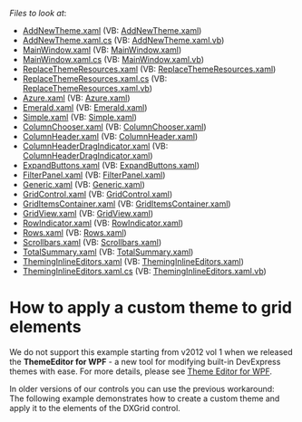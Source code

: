 <!-- default file list -->
*Files to look at*:

* [AddNewTheme.xaml](./CS/AddNewTheme.xaml) (VB: [AddNewTheme.xaml](./VB/AddNewTheme.xaml))
* [AddNewTheme.xaml.cs](./CS/AddNewTheme.xaml.cs) (VB: [AddNewTheme.xaml.vb](./VB/AddNewTheme.xaml.vb))
* [MainWindow.xaml](./CS/MainWindow.xaml) (VB: [MainWindow.xaml](./VB/MainWindow.xaml))
* [MainWindow.xaml.cs](./CS/MainWindow.xaml.cs) (VB: [MainWindow.xaml.vb](./VB/MainWindow.xaml.vb))
* [ReplaceThemeResources.xaml](./CS/ReplaceThemeResources.xaml) (VB: [ReplaceThemeResources.xaml](./VB/ReplaceThemeResources.xaml))
* [ReplaceThemeResources.xaml.cs](./CS/ReplaceThemeResources.xaml.cs) (VB: [ReplaceThemeResources.xaml.vb](./VB/ReplaceThemeResources.xaml.vb))
* [Azure.xaml](./CS/Themes/Editors/Azure.xaml) (VB: [Azure.xaml](./VB/Themes/Editors/Azure.xaml))
* [Emerald.xaml](./CS/Themes/Editors/Emerald.xaml) (VB: [Emerald.xaml](./VB/Themes/Editors/Emerald.xaml))
* [Simple.xaml](./CS/Themes/Editors/Simple.xaml) (VB: [Simple.xaml](./VB/Themes/Editors/Simple.xaml))
* [ColumnChooser.xaml](./CS/Themes/Simple/ColumnChooser.xaml) (VB: [ColumnChooser.xaml](./VB/Themes/Simple/ColumnChooser.xaml))
* [ColumnHeader.xaml](./CS/Themes/Simple/ColumnHeader.xaml) (VB: [ColumnHeader.xaml](./VB/Themes/Simple/ColumnHeader.xaml))
* [ColumnHeaderDragIndicator.xaml](./CS/Themes/Simple/ColumnHeaderDragIndicator.xaml) (VB: [ColumnHeaderDragIndicator.xaml](./VB/Themes/Simple/ColumnHeaderDragIndicator.xaml))
* [ExpandButtons.xaml](./CS/Themes/Simple/ExpandButtons.xaml) (VB: [ExpandButtons.xaml](./VB/Themes/Simple/ExpandButtons.xaml))
* [FilterPanel.xaml](./CS/Themes/Simple/FilterPanel.xaml) (VB: [FilterPanel.xaml](./VB/Themes/Simple/FilterPanel.xaml))
* [Generic.xaml](./CS/Themes/Simple/Generic.xaml) (VB: [Generic.xaml](./VB/Themes/Simple/Generic.xaml))
* [GridControl.xaml](./CS/Themes/Simple/GridControl.xaml) (VB: [GridControl.xaml](./VB/Themes/Simple/GridControl.xaml))
* [GridItemsContainer.xaml](./CS/Themes/Simple/GridItemsContainer.xaml) (VB: [GridItemsContainer.xaml](./VB/Themes/Simple/GridItemsContainer.xaml))
* [GridView.xaml](./CS/Themes/Simple/GridView.xaml) (VB: [GridView.xaml](./VB/Themes/Simple/GridView.xaml))
* [RowIndicator.xaml](./CS/Themes/Simple/RowIndicator.xaml) (VB: [RowIndicator.xaml](./VB/Themes/Simple/RowIndicator.xaml))
* [Rows.xaml](./CS/Themes/Simple/Rows.xaml) (VB: [Rows.xaml](./VB/Themes/Simple/Rows.xaml))
* [Scrollbars.xaml](./CS/Themes/Simple/Scrollbars.xaml) (VB: [Scrollbars.xaml](./VB/Themes/Simple/Scrollbars.xaml))
* [TotalSummary.xaml](./CS/Themes/Simple/TotalSummary.xaml) (VB: [TotalSummary.xaml](./VB/Themes/Simple/TotalSummary.xaml))
* [ThemingInlineEditors.xaml](./CS/ThemingInlineEditors.xaml) (VB: [ThemingInlineEditors.xaml](./VB/ThemingInlineEditors.xaml))
* [ThemingInlineEditors.xaml.cs](./CS/ThemingInlineEditors.xaml.cs) (VB: [ThemingInlineEditors.xaml.vb](./VB/ThemingInlineEditors.xaml.vb))
<!-- default file list end -->
# How to apply a custom theme to grid elements


<p>We do not support this example starting from v2012 vol 1 when we released the <strong>ThemeEditor for WPF</strong> - a new tool for modifying built-in DevExpress themes with ease. For more details, please see <a href="http://documentation.devexpress.com/#WpfThemeEditor/CustomDocument10429"><u>Theme Editor for WPF</u></a>.</p><p>In older versions of our controls you can use the previous workaround:<br />
The following example demonstrates how to create a custom theme and apply it to the elements of the DXGrid control.</p>

<br/>



